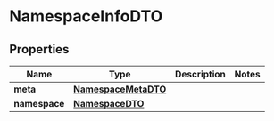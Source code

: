 
# NamespaceInfoDTO

## Properties
Name | Type | Description | Notes
------------ | ------------- | ------------- | -------------
**meta** | [**NamespaceMetaDTO**](NamespaceMetaDTO.md) |  | 
**namespace** | [**NamespaceDTO**](NamespaceDTO.md) |  | 



